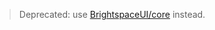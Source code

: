 > Deprecated: use [BrightspaceUI/core](https://github.com/BrightspaceUI/core/tree/master/components/switch) instead.
